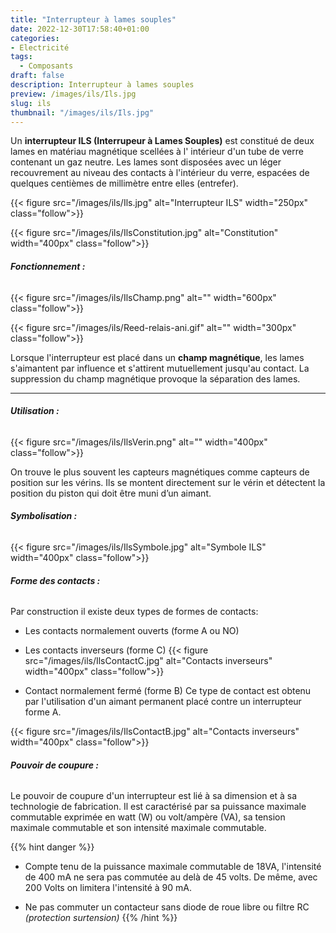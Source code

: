 ```yaml
---
title: "Interrupteur à lames souples"
date: 2022-12-30T17:58:40+01:00
categories: 
- Electricité
tags:
  - Composants
draft: false
description: Interrupteur à lames souples
preview: /images/ils/Ils.jpg
slug: ils
thumbnail: "/images/ils/Ils.jpg"
---
```


Un **interrupteur ILS (Interrupeur à Lames Souples)** est constitué de deux lames en matériau magnétique scellées à l' intérieur d'un tube de verre contenant un gaz neutre. Les lames sont disposées avec un léger recouvrement au niveau des contacts à l'intérieur du verre, espacées de quelques centièmes de millimètre entre elles (entrefer).

{{< figure src="/images/ils/Ils.jpg" alt="Interrupteur ILS" width="250px" class="follow">}}


{{< figure src="/images/ils/IlsConstitution.jpg" alt="Constitution" width="400px" class="follow">}}



###### __Fonctionnement :__

{{< figure src="/images/ils/IlsChamp.png" alt="" width="600px" class="follow">}}

{{< figure src="/images/ils/Reed-relais-ani.gif" alt="" width="300px" class="follow">}}

Lorsque l'interrupteur est placé dans un **champ magnétique**, les lames s'aimantent par influence et s'attirent mutuellement jusqu'au contact. La suppression du champ magnétique provoque la séparation des lames.

---

###### __Utilisation :__

{{< figure src="/images/ils/IlsVerin.png" alt="" width="400px" class="follow">}}

On trouve le plus souvent les capteurs magnétiques comme capteurs de position sur les vérins. Ils se montent directement sur le vérin et détectent la position du piston qui doit être muni d’un aimant.

###### __Symbolisation :__

{{< figure src="/images/ils/IlsSymbole.jpg" alt="Symbole ILS" width="400px" class="follow">}}

###### __Forme des contacts :__

Par construction il existe deux types de formes de contacts:
- Les contacts normalement ouverts (forme A ou NO)
- Les contacts inverseurs (forme C)
{{< figure src="/images/ils/IlsContactC.jpg" alt="Contacts inverseurs" width="400px" class="follow">}}

- Contact normalement fermé (forme B)
Ce type de contact est obtenu par l'utilisation d'un aimant permanent placé contre un interrupteur forme A.

{{< figure src="/images/ils/IlsContactB.jpg" alt="Contacts inverseurs" width="400px" class="follow">}}

###### __Pouvoir de coupure :__

Le pouvoir de coupure d'un interrupteur est lié à sa dimension et à sa technologie de fabrication. Il est caractérisé par sa puissance maximale commutable exprimée en watt (W) ou volt/ampère (VA), sa tension maximale commutable et son intensité maximale commutable.

{{% hint danger %}}
- Compte tenu de la puissance maximale commutable de 18VA, l'intensité de 400 mA ne sera pas commutée au delà de 45 volts. De même, avec 200 Volts on limitera l'intensité à 90 mA.

- Ne pas commuter un contacteur sans diode de roue libre ou filtre RC *(protection surtension)*
{{% /hint %}}

